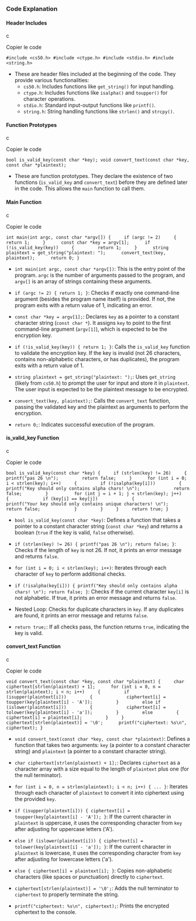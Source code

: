 ### Code Explanation

#### Header Includes

c

Copier le code

`#include <cs50.h> #include <ctype.h> #include <stdio.h> #include <string.h>`

- These are header files included at the beginning of the code. They provide various functionalities:
    - `cs50.h`: Includes functions like `get_string()` for input handling.
    - `ctype.h`: Includes functions like `isalpha()` and `toupper()` for character operations.
    - `stdio.h`: Standard input-output functions like `printf()`.
    - `string.h`: String handling functions like `strlen()` and `strcpy()`.

#### Function Prototypes

c

Copier le code

`bool is_valid_key(const char *key); void convert_text(const char *key, const char *plaintext);`

- These are function prototypes. They declare the existence of two functions (`is_valid_key` and `convert_text`) before they are defined later in the code. This allows the `main` function to call them.

#### Main Function

c

Copier le code

`int main(int argc, const char *argv[]) {     if (argc != 2)     {         return 1;     }      const char *key = argv[1];      if (!is_valid_key(key))     {         return 1;     }      string plaintext = get_string("plaintext: ");      convert_text(key, plaintext);      return 0; }`

- `int main(int argc, const char *argv[])`: This is the entry point of the program. `argc` is the number of arguments passed to the program, and `argv[]` is an array of strings containing these arguments.
    
- `if (argc != 2) { return 1; }`: Checks if exactly one command-line argument (besides the program name itself) is provided. If not, the program exits with a return value of 1, indicating an error.
    
- `const char *key = argv[1];`: Declares `key` as a pointer to a constant character string (`const char *`). It assigns `key` to point to the first command-line argument (`argv[1]`), which is expected to be the encryption key.
    
- `if (!is_valid_key(key)) { return 1; }`: Calls the `is_valid_key` function to validate the encryption key. If the key is invalid (not 26 characters, contains non-alphabetic characters, or has duplicates), the program exits with a return value of 1.
    
- `string plaintext = get_string("plaintext: ");`: Uses `get_string` (likely from `cs50.h`) to prompt the user for input and store it in `plaintext`. The user input is expected to be the plaintext message to be encrypted.
    
- `convert_text(key, plaintext);`: Calls the `convert_text` function, passing the validated key and the plaintext as arguments to perform the encryption.
    
- `return 0;`: Indicates successful execution of the program.
    

#### is_valid_key Function

c

Copier le code

`bool is_valid_key(const char *key) {     if (strlen(key) != 26)     {         printf("pas 26 \n");         return false;     }      for (int i = 0; i < strlen(key); i++)     {         if (!isalpha(key[i]))         {             printf("Key should only contains alpha chars! \n");             return false;         }          for (int j = i + 1; j < strlen(key); j++)         {             if (key[i] == key[j])             {                 printf("Your key should only contains unique characters! \n");                 return false;             }         }     }     return true; }`

- `bool is_valid_key(const char *key)`: Defines a function that takes a pointer to a constant character string (`const char *key`) and returns a boolean (`true` if the key is valid, `false` otherwise).
    
- `if (strlen(key) != 26) { printf("pas 26 \n"); return false; }`: Checks if the length of `key` is not 26. If not, it prints an error message and returns `false`.
    
- `for (int i = 0; i < strlen(key); i++)`: Iterates through each character of `key` to perform additional checks.
    
- `if (!isalpha(key[i])) { printf("Key should only contains alpha chars! \n"); return false; }`: Checks if the current character `key[i]` is not alphabetic. If true, it prints an error message and returns `false`.
    
- Nested Loop: Checks for duplicate characters in `key`. If any duplicates are found, it prints an error message and returns `false`.
    
- `return true;`: If all checks pass, the function returns `true`, indicating the key is valid.
    

#### convert_text Function

c

Copier le code

`void convert_text(const char *key, const char *plaintext) {     char ciphertext[strlen(plaintext) + 1];      for (int i = 0, n = strlen(plaintext); i < n; i++)     {         if (isupper(plaintext[i]))         {             ciphertext[i] = toupper(key[plaintext[i] - 'A']);         }         else if (islower(plaintext[i]))         {             ciphertext[i] = tolower(key[plaintext[i] - 'a']);         }         else         {             ciphertext[i] = plaintext[i];         }     }      ciphertext[strlen(plaintext)] = '\0';      printf("ciphertext: %s\n", ciphertext); }`

- `void convert_text(const char *key, const char *plaintext)`: Defines a function that takes two arguments: `key` (a pointer to a constant character string) and `plaintext` (a pointer to a constant character string).
    
- `char ciphertext[strlen(plaintext) + 1];`: Declares `ciphertext` as a character array with a size equal to the length of `plaintext` plus one (for the null terminator).
    
- `for (int i = 0, n = strlen(plaintext); i < n; i++) { ... }`: Iterates through each character of `plaintext` to convert it into ciphertext using the provided `key`.
    
- `if (isupper(plaintext[i])) { ciphertext[i] = toupper(key[plaintext[i] - 'A']); }`: If the current character in `plaintext` is uppercase, it uses the corresponding character from `key` after adjusting for uppercase letters ('A').
    
- `else if (islower(plaintext[i])) { ciphertext[i] = tolower(key[plaintext[i] - 'a']); }`: If the current character in `plaintext` is lowercase, it uses the corresponding character from `key` after adjusting for lowercase letters ('a').
    
- `else { ciphertext[i] = plaintext[i]; }`: Copies non-alphabetic characters (like spaces or punctuation) directly to `ciphertext`.
    
- `ciphertext[strlen(plaintext)] = '\0';`: Adds the null terminator to `ciphertext` to properly terminate the string.
    
- `printf("ciphertext: %s\n", ciphertext);`: Prints the encrypted ciphertext to the console.